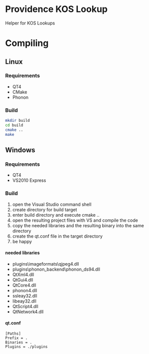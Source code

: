 # Providence KOS Lookup
Helper for KOS Lookups

# Compiling
## Linux
### Requirements
* QT4
* CMake
* Phonon

### Build
```bash
mkdir build
cd build
cmake ..
make
```

## Windows
### Requirements
* QT4
* VS2010 Express

### Build
1. open the Visual Studio command shell
2. create directory for build target
3. enter build directory and execute cmake ..
4. open the resulting project files with VS and compile the code
5. copy the needed libraries and the resulting binary into the same directory
6. create the qt.conf file in the target directory
6. be happy

#### needed libraries
* plugins\imageformats\qjpeg4.dll
* plugins\phonon_backend\phonon_ds94.dll
* QtXml4.dll
* QtGui4.dll
* QtCore4.dll
* phonon4.dll
* ssleay32.dll
* libeay32.dll
* QtScript4.dll
* QtNetwork4.dll

#### qt.conf
```
[Paths]
Prefix = .
Binaries = .
Plugins = ./plugins
```
